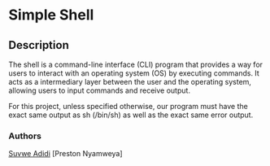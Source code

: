 # Simple Shell

##
## Description
The shell is  a command-line interface (CLI) program that provides a way for users to interact with an operating system (OS) by executing commands. It acts as a intermediary layer between the user and the operating system, allowing users to input commands and receive output.

For this project, unless specified otherwise, our program must have the exact same output as sh (/bin/sh) as well as the exact same error output.

### Authors
[Suvwe Adidi](https://github.com/suvwesukai)
[Preston Nyamweya]

